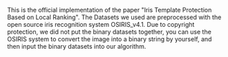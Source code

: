 This is the official implementation of the paper "Iris Template Protection Based on Local Ranking".
The Datasets we used are preprocessed with the open source iris recognition system OSIRIS_v4.1.
Due to copyright protection, we did not put the binary datasets together, you can use the OSIRIS system to convert the image into a binary string by yourself, and then input the binary datasets into our algorithm.
